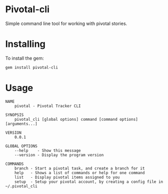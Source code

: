 # Pivotal-cli

Simple command line tool for working with pivotal stories.

# Installing

To install the gem:

```bash
gem install pivotal-cli
```

# Usage

```
NAME
    pivotal - Pivotal Tracker CLI

SYNOPSIS
    pivotal_cli [global options] command [command options] [arguments...]

VERSION
    0.0.1

GLOBAL OPTIONS
    --help    - Show this message
    --version - Display the program version

COMMANDS
    branch - Start a pivotal task, and create a branch for it
    help   - Shows a list of commands or help for one command
    list   - Display pivotal items assigned to you
    setup  - Setup your pivotal account, by creating a config file in ~/.pivotal_cli
```